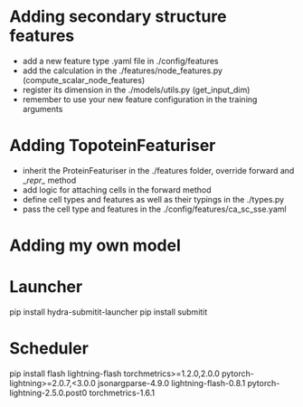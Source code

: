 # Adding secondary structure features
 - add a new feature type .yaml file in ./config/features
 - add the calculation in the ./features/node_features.py (compute_scalar_node_features)
 - register its dimension in the ./models/utils.py (get_input_dim)
 - remember to use your new feature configuration in the training arguments

# Adding TopoteinFeaturiser
 - inherit the ProteinFeaturiser in the ./features folder, override forward and __repr\__ method
 - add logic for attaching cells in the forward method
 - define cell types and features as well as their typings in the ./types.py
 - pass the cell type and features in the ./config/features/ca_sc_sse.yaml

# Adding my own model


# Launcher
pip install hydra-submitit-launcher
pip install submitit

# Scheduler
pip install flash lightning-flash torchmetrics>=1.2.0,2.0.0 pytorch-lightning>=2.0.7,<3.0.0
 jsonargparse-4.9.0 lightning-flash-0.8.1 pytorch-lightning-2.5.0.post0 torchmetrics-1.6.1